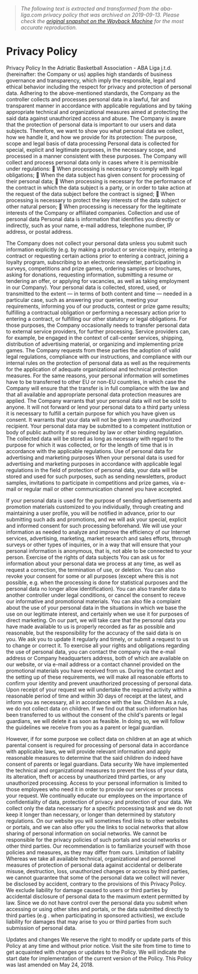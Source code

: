 > *The following text is extracted and transformed from the aba-liga.com privacy policy that was archived on 2019-09-13. Please check the [original snapshot on the Wayback Machine](https://web.archive.org/web/20190913024543id_/https%3A//www.aba-liga.com/files/2018-19/ABA_League_-_Privacy_Policy.pdf) for the most accurate reproduction.*

# Privacy Policy

Privacy Policy
In the Adriatic Basketball Association - ABA Liga j.t.d. (hereinafter: the Company or us) applies high
standards of business governance and transparency, which imply the responsible, legal and ethical
behavior including the respect for privacy and protection of personal data.
Adhering to the above-mentioned standards, the Company as the controller collects and processes
personal data in a lawful, fair and transparent manner in accordance with applicable regulations and by
taking appropriate technical and organizational measures aimed at protecting the said data against
unauthorized access and abuse.
The Company is aware that the protection of personal data is important to our users and data subjects.
Therefore, we want to show you what personal data we collect, how we handle it, and how we provide
for its protection:
The purpose, scope and legal basis of data processing
Personal data is collected for special, explicit and legitimate purposes, in the necessary scope, and
processed in a manner consistent with these purposes.
The Company will collect and process personal data only in cases where it is permissible under
regulations:
                    When processing is necessary to comply with legal obligations;
                    When the data subject has given consent for processing of their personal data;
                    When processing is necessary for the performance of the contract in which the data
                     subject is a party, or in order to take action at the request of the data subject before
                     the contract is signed;
                    When processing is necessary to protect the key interests of the data subject or other
                     natural person;
                    When processing is necessary for the legitimate interests of the Company or
                     affiliated companies.
 Collection and use of personal data
Personal data is information that identifies you directly or indirectly, such as your name, e-mail address,
telephone number, IP address, or postal address.


The Company does not collect your personal data unless you submit such information explicitly (e.g.
by making a product or service inquiry, entering a contract or requesting certain actions prior to entering
a contract, joining a loyalty program, subscribing to an electronic newsletter, participating in surveys,
competitions and      prize games, ordering samples or brochures, asking for donations, requesting
information, submitting a resume or tendering an offer, or applying for vacancies, as well as taking
employment in our Company).
Your personal data is collected, stored, used, or transmitted to the extent — in terms of both content and
time — needed in a particular case, such as answering your queries, meeting your requirements,
informing you of our products, contest or prize game results; fulfilling a contractual obligation or
performing a necessary action prior to entering a contract, or fulfilling our other statutory or legal
obligations. For those purposes, the Company occasionally needs to transfer personal data to external
service providers, for further processing. Service providers can, for example, be engaged in the context
of call-center services, shipping, distribution of advertising material, or organizing and implementing
prize games. The Company requests from these parties the adoption of valid legal regulations,
compliance with our instructions, and compliance with our internal rules on the protection of personal
data as well as the requirements for the application of adequate organizational and technical protection
measures. For the same reasons, your personal information will sometimes have to be transferred to
other EU or non-EU countries, in which case the Company will ensure that the transfer is in full
compliance with the law and that all available and appropriate personal data protection measures are
applied.
The Company warrants that your personal data will not be sold to anyone. It will not forward or lend
your personal data to a third party unless it is necessary to fulfill a certain purpose for which you have
given us consent. It warrants that your data will not be given to any unauthorized recipient.
Your personal data may be submitted to a competent institution or body of public authority if so required
by law or other binding regulation.
The collected data will be stored as long as necessary with regard to the purpose for which it was
collected, or for the length of time that is in accordance with the applicable regulations.
Use of personal data for advertising and marketing purposes
When your personal data is used for advertising and marketing purposes in accordance with applicable
legal regulations in the field of protection of personal data, your data will be stored and used for such
purposes, such as sending newsletters, product samples, invitations to participate in competitions and
prize games, via e-mail or regular mail or other communication channel you have accepted.


If your personal data is used for the purpose of sending advertisements and promotion materials
customized to you individually, through creating and maintaining a user profile, you will be notified in
advance, prior to our submitting such ads and promotions, and we will ask your special, explicit and
informed consent for such processing beforehand.
We will use your information as needed to analyze and improve the efficiency of our Internet services,
advertising, marketing, market research and sales efforts, through surveys or other types of inquiries, or
in a way that will ensure that your personal information is anonymous, that is, not able to be connected
to your person.
Exercise of the rights of data subjects
You can ask us for information about your personal data we process at any time, as well as request a
correction, the termination of use, or deletion. You can also revoke your consent for some or all purposes
(except where this is not possible, e.g. when the processing is done for statistical purposes and the
personal data no longer allow identification). You can also transfer data to another controller under legal
conditions, or cancel the consent to receve our informative and promotional materials.
You can also file a complaint about the use of your personal data in the situations in which we base the
use on our legitimate interest, and certainly when we use it for purposes of direct marketing.
On our part, we will take care that the personal data you have made available to us is properly recorded
as far as possible and reasonable, but the responsibility for the accuracy of the said data is on you. We
ask you to update it regularly and timely, or submit a request to us to change or correct it.
To exercise all your rights and obligations regarding the use of personal data, you can contact the
company via the e-mail address or Company headquarters address, both of which are available on our
website, or via e-mail address or a contact channel provided on the promotional materials you have
received from us.
During the contact and the setting up of these requirements, we will make all reasonable efforts to
confirm your identity and prevent unauthorized processing of personal data.
Upon receipt of your request we will undertake the required activity within a reasonable period of time
and within 30 days of receipt at the latest, and inform you as necessary, all in accordance with the law.
Children
As a rule, we do not collect data on children. If we find out that such information has been transferred
to us without the consent of the child's parents or legal guardians, we will delete it as soon as feasible.
In doing so, we will follow the guidelines we receive from you as a parent or legal guardian.


However, if for some purpose we collect data on children at an age at which parental consent is required
for processing of personal data in accordance with applicable laws, we will provide relevant information
and apply reasonable measures to determine that the said children do indeed have consent of parents or
legal guardians.
Data security
We have implemented the technical and organizational measures to prevent the loss of your data, its
alteration, theft or access by unauthorized third parties, or any unauthorized processing. Access to your
personal information is limited to those employees who need it in order to provide our services or process
your request. We continually educate our employees on the importance of confidentiality of data,
protection of privacy and protection of your data. We collect only the data necessary for a specific
processing task and we do not keep it longer than necessary, or longer than determined by statutory
regulations.
On our website you will sometimes find links to other websites or portals, and we can also offer you the
links to social networks that allow sharing of personal information on social networks. We cannot be
responsible for the privacy policies of such portals and social networks or other third parties. Our
recommendation is to familiarize yourself with those policies and measures, as they may differ from
ours.
Limitation of liability
Whereas we take all available technical, organizational and personnel measures of protection of personal
data against accidental or deliberate misuse, destruction, loss, unauthorized changes or access by third
parties, we cannot guarantee that some of the personal data we collect will never be disclosed by
accident, contrary to the provisions of this Privacy Policy.
We exclude liability for damage caused to users or third parties by accidental disclosure of personal data
to the maximum extent permitted by law.
Since we do not have control over the personal data you submit when accessing or using other sites and
portals, or the data submitted directly to third parties (e.g . when participating in sponsored activities),
we exclude liability for damages that may arise to you or third parties from such submission of personal
data.


Updates and changes
We reserve the right to modify or update parts of this Policy at any time and without prior notice. Visit
the site from time to time to get acquainted with changes or updates to the Policy. We will indicate the
start date for implementation of the current version of the Policy.
This Policy was last amended on May 24, 2018.
